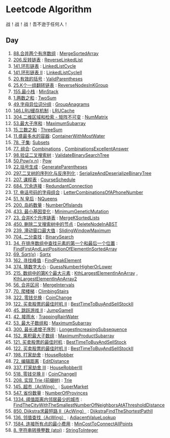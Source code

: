 # Leetcode Algorithm

战！战！战！吾不逊于任何人！

## Day

1. [88.合并两个有序数组](https://leetcode.com/problems/merge-sorted-array/) : [MergeSortedArray](./src/main/java/com/inbetter/homework/leetcode/MergeSortedArray.java)
2. [206.反转链表](https://leetcode.com/problems/reverse-linked-list/) : [ReverseLinkedList](./src/main/java/com/inbetter/homework/leetcode/ReverseLinkedList.java)
3. [141.环形链表](https://leetcode.com/problems/linked-list-cycle/) : [LinkedListCycle](./src/main/java/com/inbetter/homework/leetcode/LinkedListCycle.java)
4. [141.环形链表 II](https://leetcode.com/problems/linked-list-cycle-ii/) : [LinkedListCycleII](./src/main/java/com/inbetter/homework/leetcode/LinkedListCycleII.java)
5. [20.有效的括号](https://leetcode.com/problems/valid-parentheses/) : [ValidParentheses](./src/main/java/com/inbetter/homework/leetcode/ValidParentheses.java)
6. [25.K个一组翻转链表](https://leetcode.com/problems/reverse-nodes-in-k-group/) : [ReverseNodesInKGroup](./src/main/java/com/inbetter/homework/leetcode/ReverseNodesInKGroup.java)
7. [155.最小栈](https://leetcode.com/problems/min-stack/) : [MinStack](./src/main/java/com/inbetter/homework/leetcode/MinStack.java)
8. [1.两数之和](https://leetcode.com/problems/two-sum/) : [TwoSum](./src/main/java/com/inbetter/homework/leetcode/TwoSum.java)
9. [49.字母异位词分组](https://leetcode.com/problems/group-anagrams/) : [GroupAnagrams](./src/main/java/com/inbetter/homework/leetcode/GroupAnagrams.java)
10. [146.LRU缓存机制](https://leetcode.com/problems/lru-cache/) : [LRUCache](./src/main/java/com/inbetter/homework/leetcode/LRUCache.java)
11. [304.二维区域和检索 - 矩阵不可变](https://leetcode.com/problems/range-sum-query-2d-immutable/) : [NumMatrix](./src/main/java/com/inbetter/homework/leetcode/NumMatrix.java)
12. [53.最大子序和](https://leetcode.com/problems/maximum-subarray/) : [MaximumSubarray](./src/main/java/com/inbetter/homework/leetcode/MaximumSubarray.java)
13. [15.三数之和](https://leetcode.com/problems/3sum/) : [ThreeSum](./src/main/java/com/inbetter/homework/leetcode/ThreeSum.java)
14. [11.盛最多水的容器](https://leetcode.com/problems/container-with-most-water/): [ContainerWithMostWater](./src/main/java/com/inbetter/homework/leetcode/ContainerWithMostWater.java)
15. [78. 子集](https://leetcode.com/problems/subsets/): [Subsets](./src/main/java/com/inbetter/homework/leetcode/Subsets.java)
16. [77. 组合](https://leetcode.com/problems/combinations/): [Combinations](./src/main/java/com/inbetter/homework/leetcode/Combinations.java) , [CombinationsExcellentAnswer](./src/main/java/com/inbetter/homework/leetcode/CombinationsExcellentAnswer.java)
17. [98.验证二叉搜索树](https://leetcode.com/problems/validate-binary-search-tree/) : [ValidateBinarySearchTree](./src/main/java/com/inbetter/homework/leetcode/ValidateBinarySearchTree.java)
18. [50.Pow(x,n)](https://leetcode.com/problems/powx-n/) : [Pow](./src/main/java/com/inbetter/homework/leetcode/Pow.java)
19. [22.括号生成](https://leetcode.com/problems/generate-parentheses/) : [GenerateParentheses](./src/main/java/com/inbetter/homework/leetcode/GenerateParentheses.java)
20. [297.二叉树的序列化与反序列化](https://leetcode.com/problems/serialize-and-deserialize-binary-tree/) : [SerializeAndDeserializeBinaryTree](./src/main/java/com/inbetter/homework/leetcode/SerializeAndDeserializeBinaryTree.java)
21. [207. 课程表](https://leetcode.com/problems/course-schedule/) : [CourseSchedule](./src/main/java/com/inbetter/homework/leetcode/CourseSchedule.java)
22. [684. 冗余连接](https://leetcode.com/problems/redundant-connection/) : [RedundantConnection](./src/main/java/com/inbetter/homework/leetcode/RedundantConnection.java)
23. [17. 电话号码的字母组合](https://leetcode.com/problems/letter-combinations-of-a-phone-number/) : [LetterCombinationsOfAPhoneNumber](./src/main/java/com/inbetter/homework/leetcode/LetterCombinationsOfAPhoneNumber.java)
24. [51. N 皇后](https://leetcode.com/problems/n-queens/) : [NQueens](./src/main/java/com/inbetter/homework/leetcode/NQueens.java)
25. [200. 岛屿数量](https://leetcode.com/problems/number-of-islands/) : [NumberOfIslands](./src/main/java/com/inbetter/homework/leetcode/NumberOfIslands.java)
26. [433. 最小基因变化](https://leetcode.com/problems/minimum-genetic-mutation/) : [MinimumGeneticMutation](./src/main/java/com/inbetter/homework/leetcode/MinimumGeneticMutation.java)
27. [23. 合并K个升序链表](https://leetcode.com/problems/merge-k-sorted-lists/) : [MergeKSortedLists](./src/main/java/com/inbetter/homework/leetcode/MergeKSortedLists.java)
28. [450. 删除二叉搜索树中的节点](https://leetcode.com/problems/delete-node-in-a-bst/) : [DeleteNodeInABST](./src/main/java/com/inbetter/homework/leetcode/DeleteNodeInABST.java)
29. [239. 滑动窗口最大值](https://leetcode.com/problems/sliding-window-maximum/) : [SlidingWindowMaximum](./src/main/java/com/inbetter/homework/leetcode/SlidingWindowMaximum.java)
30. [704. 二分查找](https://leetcode.com/problems/binary-search/) : [BinarySearch](./src/main/java/com/inbetter/homework/leetcode/BinarySearch.java)
31. [34. 在排序数组中查找元素的第一个和最后一个位置](https://leetcode.com/problems/find-first-and-last-position-of-element-in-sorted-array/) : [FindFirstAndLastPositionOfElementInSortedArray](./src/main/java/com/inbetter/homework/leetcode/FindFirstAndLastPositionOfElementInSortedArray.java)
32. [69. Sqrt(x)](https://leetcode.com/problems/sqrtx/) : [Sqrtx](./src/main/java/com/inbetter/homework/leetcode/Sqrtx.java)
33. [162. 寻找峰值](https://leetcode.com/problems/find-peak-element/) : [FindPeakElement](./src/main/java/com/inbetter/homework/leetcode/FindPeakElement.java)
34. [374. 猜数字大小](https://leetcode.com/problems/guess-number-higher-or-lower/) : [GuessNumberHigherOrLower](./src/main/java/com/inbetter/homework/leetcode/GuessNumberHigherOrLower.java)
35. [215. 数组中的第K个最大元素](https://leetcode.com/problems/kth-largest-element-in-an-array/) : [KthLargestElementInAnArray](./src/main/java/com/inbetter/homework/leetcode/KthLargestElementInAnArray.java) , [KthLargestElementInAnArray2](./src/main/java/com/inbetter/homework/leetcode/KthLargestElementInAnArray2.java)
36. [56. 合并区间](https://leetcode.com/problems/merge-intervals/) : [MergeIntervals](./src/main/java/com/inbetter/homework/leetcode/MergeIntervals.java)
37. [70. 爬楼梯](https://leetcode.com/problems/climbing-stairs/) : [ClimbingStairs](./src/main/java/com/inbetter/homework/leetcode/ClimbingStairs.java)
38. [322. 零钱兑换](https://leetcode.com/problems/coin-change/) : [CoinChange](./src/main/java/com/inbetter/homework/leetcode/CoinChange.java)
39. [122. 买卖股票的最佳时机 II](https://leetcode.com/problems/best-time-to-buy-and-sell-stock-ii/) : [BestTimeToBuyAndSellStockII](./src/main/java/com/inbetter/homework/leetcode/BestTimeToBuyAndSellStockII.java)
40. [45. 跳跃游戏 II](https://leetcode.com/problems/jump-game-ii/) : [JumpGameII](./src/main/java/com/inbetter/homework/leetcode/JumpGameII.java)
41. [42. 接雨水](https://leetcode.com/problems/trapping-rain-water/) : [TrappingRainWater](./src/main/java/com/inbetter/homework/leetcode/TrappingRainWater.java)
42. [53. 最大子数组和](https://leetcode.com/problems/maximum-subarray/) : [MaximumSubarray](./src/main/java/com/inbetter/homework/leetcode/MaximumSubarray2.java)
43. [300. 最长递增子序列](https://leetcode.com/problems/longest-increasing-subsequence/) : [LongestIncreasingSubsequence](./src/main/java/com/inbetter/homework/leetcode/LongestIncreasingSubsequence.java)
44. [152. 乘积最大子数组](https://leetcode.com/problems/maximum-product-subarray/) : [MaximumProductSubarray](./src/main/java/com/inbetter/homework/leetcode/MaximumProductSubarray.java)
45. [121. 买卖股票的最佳时机](https://leetcode.com/problems/best-time-to-buy-and-sell-stock/) : [BestTimeToBuyAndSellStock](./src/main/java/com/inbetter/homework/leetcode/BestTimeToBuyAndSellStock.java)
46. [122. 买卖股票的最佳时机 II](https://leetcode.com/problems/best-time-to-buy-and-sell-stock-ii/) : [BestTimeToBuyAndSellStockII](./src/main/java/com/inbetter/homework/leetcode/BestTimeToBuyAndSellStockII2.java)
47. [198. 打家劫舍](https://leetcode.com/problems/house-robber/) : [HouseRobber](./src/main/java/com/inbetter/homework/leetcode/HouseRobber.java)
48. [72. 编辑距离](https://leetcode.com/problems/edit-distance/) : [EditDistance](./src/main/java/com/inbetter/homework/leetcode/EditDistance.java)
49. [337. 打家劫舍 III](https://leetcode.com/problems/house-robber-iii/) : [HouseRobberIII](./src/main/java/com/inbetter/homework/leetcode/HouseRobberIII.java)
50. [518. 零钱兑换 II](https://leetcode.com/problems/coin-change-2/) : [CoinChangeII](./src/main/java/com/inbetter/homework/leetcode/CoinChangeII.java)
51. [208. 实现 Trie (前缀树)](https://leetcode.com/problems/implement-trie-prefix-tree/) : [Trie](./src/main/java/com/inbetter/homework/leetcode/Trie.java)
52. [145. 超市（AcWing）](https://www.acwing.com/problem/content/147/) : [SuperMarket](./src/main/java/com/inbetter/homework/leetcode/SuperMarket.java)
53. [547. 省份数量](https://leetcode.com/problems/number-of-provinces/) : [NumberOfProvinces](./src/main/java/com/inbetter/homework/leetcode/NumberOfProvinces.java)
54. [1334. 阈值距离内邻居最少的城市](https://leetcode.com/problems/find-the-city-with-the-smallest-number-of-neighbors-at-a-threshold-distance/) : [FindTheCityWithTheSmallestNumberOfNeighborsAtAThresholdDistance](./src/main/java/com/inbetter/homework/leetcode/FindTheCityWithTheSmallestNumberOfNeighborsAtAThresholdDistance.java)
55. [850. Dijkstra求最短路 II（AcWing）](https://www.acwing.com/problem/content/852/) : [DijkstraFindTheShortestPathII](./src/main/java/com/inbetter/homework/leetcode/DijkstraFindTheShortestPathII.java)
56. [136. 邻值查找（AcWing）](https://www.acwing.com/problem/content/description/138/) : [AdjacentValueLookup](./src/main/java/com/inbetter/homework/leetcode/AdjacentValueLookup.java)
57. [1584. 连接所有点的最小费用](https://leetcode.com/problems/min-cost-to-connect-all-points/) : [MinCostToConnectAllPoints](./src/main/java/com/inbetter/homework/leetcode/MinCostToConnectAllPoints.java)
58. [8. 字符串转换整数 (atoi)](https://leetcode.com/problems/string-to-integer-atoi/) : [StringToInteger](./src/main/java/com/inbetter/homework/leetcode/StringToInteger.java)